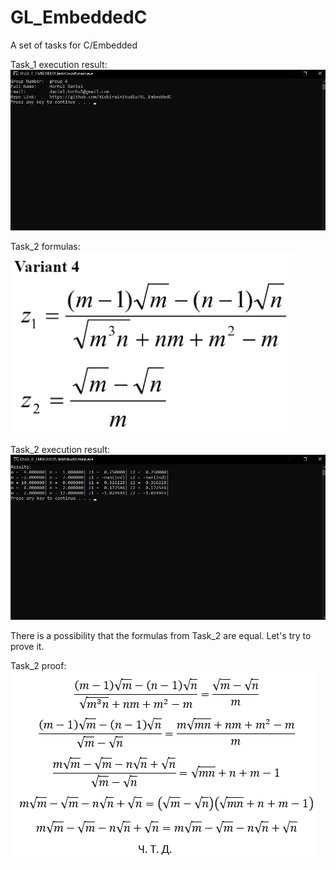 # GL_EmbeddedC
A set of tasks for C/Embedded

Task_1 execution result:
![task_1_result](task_1/result.png)


Task_2 formulas:
![task_2](task_2/task_2.png)

Task_2 execution result:
![task_2_result](task_2/result.png)

There is a possibility that the formulas from Task_2 are equal. Let's try to prove it.

Task_2 proof:
![task_2_proof](task_2/proof.png)